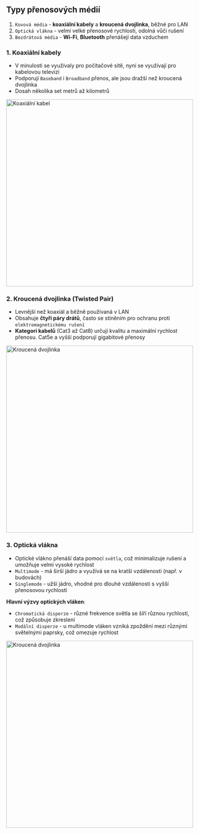 ## Typy přenosových médií

1. `Kovová média` - **koaxiální kabely** a **kroucená dvojlinka**, běžné pro LAN
2. `Optická vlákna` - velmi velké přenosové rychlosti, odolná vůči rušení
3. `Bezdrátová média` - **Wi-Fi**, **Bluetooth** přenášejí data vzduchem

### 1. Koaxiální kabely
- V minulosti se využívaly pro počítačové sitě, nyní se využívají pro kabelovou televizi
- Podporují `Baseband` i `Broadband` přenos, ale jsou dražší než kroucená dvojlinka
- Dosah několika set metrů až kilometrů

<img src="https://github.com/user-attachments/assets/80b1e755-7516-4b65-b738-d3041bfad640" alt="Koaxiální kabel" style="max-width: 100%; width: 500px;">


### 2. Kroucená dvojlinka (Twisted Pair)
- Levnější než koaxiál a běžně používaná v LAN
- Obsahuje **čtyři páry drátů**, často se stíněním pro ochranu proti `elektromagnetickému rušení`
- **Kategori kabelů** (Cat3 až Cat8) určují kvalitu a maximální rychlost přenosu. Cat5e a vyšší podporují gigabitové přenosy

<img src="https://github.com/user-attachments/assets/f2fa5371-2b3d-4398-a0dc-45d1a452d35a" alt="Kroucená dvojlinka" style="max-width: 100%; width: 500px;">

### 3. Optická vlákna
- Optické vlákno přenáší data pomocí `světla`, což minimalizuje rušení a umožňuje velmi vysoké rychlost
- `Multimode` - má širší jádro a využívá se na kratší vzdálenosti (např. v budovách)
- `Singlemode` - užší jádro, vhodné pro dlouhé vzdálenosti s vyšší přenosovou rychlostí

**Hlavní výzvy optických vláken**:
- `Chromatická disperze` - různé frekvence světla se šíří různou rychlostí, což způsobuje zkreslení
- `Modální disperze` - u multimode vláken vzniká zpoždění mezi různými světelnými paprsky, což omezuje rychlost

<img src="https://github.com/user-attachments/assets/e5d26f40-7071-4ccc-8db3-203630a99720" alt="Kroucená dvojlinka" style="max-width: 100%; width: 500px;">
